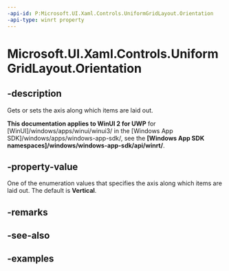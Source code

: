 ```yaml
---
-api-id: P:Microsoft.UI.Xaml.Controls.UniformGridLayout.Orientation
-api-type: winrt property
---
```


# Microsoft.UI.Xaml.Controls.UniformGridLayout.Orientation

<!--
public Windows.UI.Xaml.Controls.Orientation Orientation { get; set; }
-->

## -description

Gets or sets the axis along which items are laid out.

**This documentation applies to WinUI 2 for UWP** for [WinUI]/windows/apps/winui/winui3/ in the [Windows App SDK]/windows/apps/windows-app-sdk/, see the **[Windows App SDK namespaces]/windows/windows-app-sdk/api/winrt/**.

## -property-value

One of the enumeration values that specifies the axis along which items are laid out. The default is **Vertical**.

## -remarks

## -see-also

## -examples


